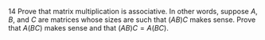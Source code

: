 14 Prove that matrix multiplication is associative. In other words, suppose $A, B$, and $C$ are matrices whose sizes are such that $(A B) C$ makes sense. Prove that $A(B C)$ makes sense and that $(A B) C=A(B C)$.
